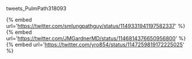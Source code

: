 tweets_PulmPath318093

{% embed url='https://twitter.com/smlungpathguy/status/1149331941197582337' %}
{% embed url='https://twitter.com/JMGardnerMD/status/1146814376650956800' %}
{% embed url='https://twitter.com/yro854/status/1147259819172225025' %}
